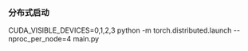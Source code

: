 ### 分布式启动
CUDA_VISIBLE_DEVICES=0,1,2,3 python -m torch.distributed.launch --nproc_per_node=4 main.py

